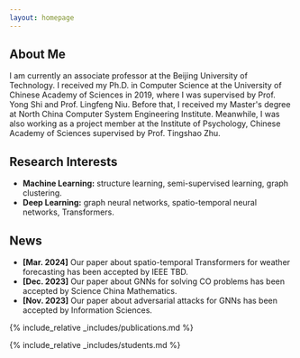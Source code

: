 ```yaml
---
layout: homepage
---
```


## About Me

I am currently an associate professor at the Beijing University of Technology. I received my Ph.D. in Computer Science at the University of Chinese Academy of Sciences in 2019, where I was supervised by Prof. Yong Shi and Prof. Lingfeng Niu. Before that, I received my Master's degree at North China Computer System Engineering Institute. Meanwhile, I was also working as a project member at the Institute of Psychology, Chinese Academy of Sciences supervised by Prof. Tingshao Zhu.

## Research Interests

- **Machine Learning:** structure learning, semi-supervised learning, graph clustering.
- **Deep Learning:** graph neural networks, spatio-temporal neural networks, Transformers.

## News

- **[Mar. 2024]** Our paper about spatio-temporal Transformers for weather forecasting has been accepted by IEEE TBD.
- **[Dec. 2023]** Our paper about GNNs for solving CO problems has been accepted by Science China Mathematics.
- **[Nov. 2023]** Our paper about adversarial attacks for GNNs has been accepted by Information Sciences.

{% include_relative _includes/publications.md %}

{% include_relative _includes/students.md %}